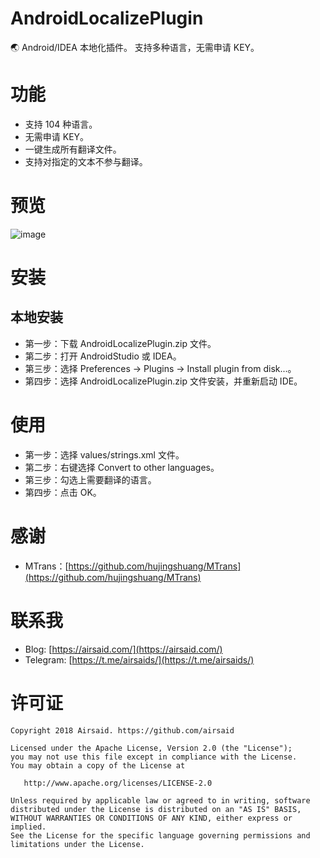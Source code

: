 # AndroidLocalizePlugin
:earth_asia: Android/IDEA 本地化插件。 支持多种语言，无需申请 KEY。

# 功能
- 支持 104 种语言。
- 无需申请 KEY。
- 一键生成所有翻译文件。
- 支持对指定的文本不参与翻译。

# 预览
![image](https://github.com/Airsaid/AndroidLocalizePlugin/blob/master/preview/preview.gif)

# 安装
## 本地安装
- 第一步：下载 AndroidLocalizePlugin.zip 文件。
- 第二步：打开 AndroidStudio 或 IDEA。
- 第三步：选择 Preferences -> Plugins -> Install plugin from disk...。
- 第四步：选择 AndroidLocalizePlugin.zip 文件安装，并重新启动 IDE。

# 使用
- 第一步：选择 values/strings.xml 文件。
- 第二步：右键选择 Convert to other languages。
- 第三步：勾选上需要翻译的语言。
- 第四步：点击 OK。

# 感谢
- MTrans：[https://github.com/hujingshuang/MTrans](https://github.com/hujingshuang/MTrans)

# 联系我
- Blog: [https://airsaid.com/](https://airsaid.com/)
- Telegram: [https://t.me/airsaids/](https://t.me/airsaids/)

# 许可证
```
Copyright 2018 Airsaid. https://github.com/airsaid

Licensed under the Apache License, Version 2.0 (the "License");
you may not use this file except in compliance with the License.
You may obtain a copy of the License at

   http://www.apache.org/licenses/LICENSE-2.0

Unless required by applicable law or agreed to in writing, software
distributed under the License is distributed on an "AS IS" BASIS,
WITHOUT WARRANTIES OR CONDITIONS OF ANY KIND, either express or implied.
See the License for the specific language governing permissions and
limitations under the License.
```
